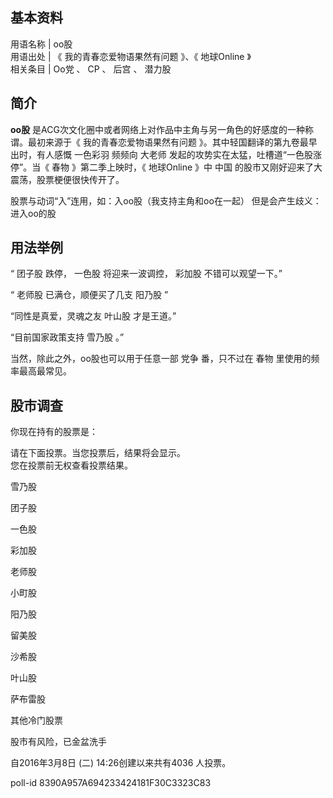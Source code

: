 **基本资料**  
---  
用语名称  |  oo股   
用语出处  |  《  我的青春恋爱物语果然有问题  》、《  地球Online  》   
相关条目  |  Oo党  、  CP  、  后宫  、  潜力股   
  
##  简介

**oo股** 是ACG次文化圈中或者网络上对作品中主角与另一角色的好感度的一种称谓。最初来源于《  我的青春恋爱物语果然有问题
》。其中轻国翻译的第九卷最早出时，有人感慨  一色彩羽  频频向  大老师  发起的攻势实在太猛，吐槽道“一色股涨停”。当《  春物  》第二季上映时，《
地球Online  》中  中国  的股市又刚好迎来了大震荡，股票梗便很快传开了。

股票与动词“入”连用，如：入oo股（我支持主角和oo在一起）  但是会产生歧义：进入oo的股

##  用法举例

“  团子股  跌停，  一色股  将迎来一波调控，  彩加股  不错可以观望一下。”

“  老师股  已满仓，顺便买了几支  阳乃股  ”

“同性是真爱，灵魂之友  叶山股  才是王道。”

“目前国家政策支持  雪乃股  。”

当然，除此之外，oo股也可以用于任意一部  党争  番，只不过在  春物  里使用的频率最高最常见。

##  股市调查

你现在持有的股票是：

请在下面投票。当您投票后，结果将会显示。  
您在投票前无权查看投票结果。

雪乃股

团子股

一色股

彩加股

老师股

小町股

阳乃股

留美股

沙希股

叶山股

萨布雷股

其他冷门股票

股市有风险，已金盆洗手

自2016年3月8日 (二) 14:26创建以来共有4036 人投票。

poll-id 8390A957A694233424181F30C3323C83

  

